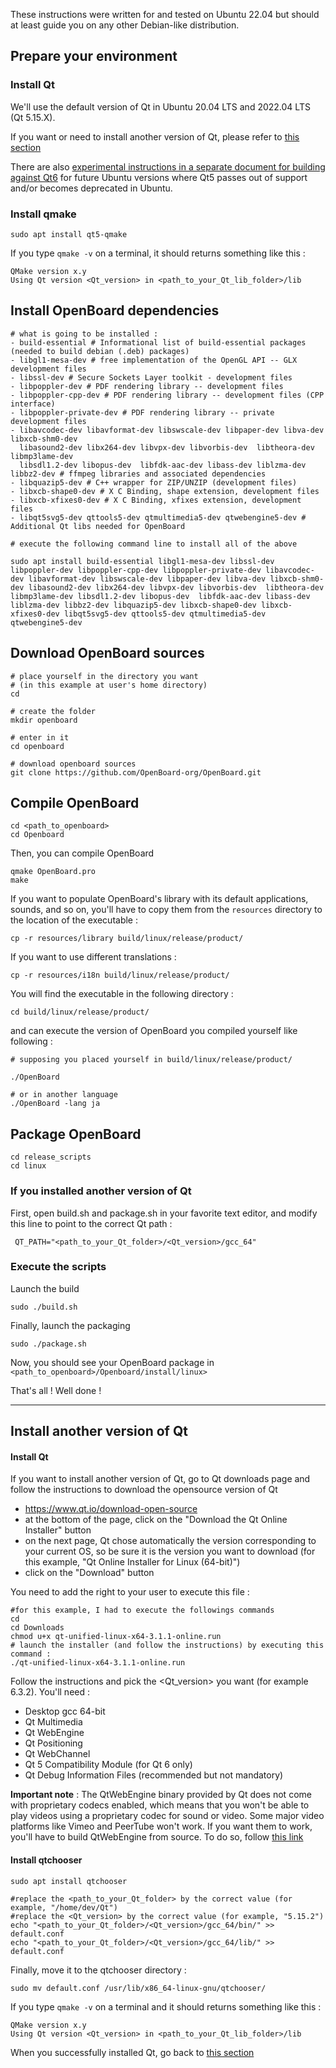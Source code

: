These instructions were written for and tested on Ubuntu 22.04 but should at least guide you on any other Debian-like distribution. 

## Prepare your environment
### Install Qt
We'll use the default version of Qt in Ubuntu 20.04 LTS and 2022.04 LTS (Qt 5.15.X).

If you want or need to install another version of Qt, please refer to [this section](#install-another-version-of-qt)

There are also 
[experimental instructions in a separate document for building against Qt6](Build-OpenBoard-on-Ubuntu-with-Qt6.md)
for future Ubuntu versions where Qt5 passes out of support and/or becomes deprecated in Ubuntu.
### Install qmake

```
sudo apt install qt5-qmake
```
If you type `qmake -v` on a terminal, it should returns something like this :
```
QMake version x.y
Using Qt version <Qt_version> in <path_to_your_Qt_lib_folder>/lib
```

## Install OpenBoard dependencies
```
# what is going to be installed :
- build-essential # Informational list of build-essential packages (needed to build debian (.deb) packages)
- libgl1-mesa-dev # free implementation of the OpenGL API -- GLX development files
- libssl-dev # Secure Sockets Layer toolkit - development files
- libpoppler-dev # PDF rendering library -- development files
- libpoppler-cpp-dev # PDF rendering library -- development files (CPP interface)
- libpoppler-private-dev # PDF rendering library -- private development files
- libavcodec-dev libavformat-dev libswscale-dev libpaper-dev libva-dev libxcb-shm0-dev
  libasound2-dev libx264-dev libvpx-dev libvorbis-dev  libtheora-dev libmp3lame-dev 
  libsdl1.2-dev libopus-dev  libfdk-aac-dev libass-dev liblzma-dev libbz2-dev # ffmpeg libraries and associated dependencies
- libquazip5-dev # C++ wrapper for ZIP/UNZIP (development files)
- libxcb-shape0-dev # X C Binding, shape extension, development files
- libxcb-xfixes0-dev # X C Binding, xfixes extension, development files
- libqt5svg5-dev qttools5-dev qtmultimedia5-dev qtwebengine5-dev # Additional Qt libs needed for OpenBoard

# execute the following command line to install all of the above

sudo apt install build-essential libgl1-mesa-dev libssl-dev libpoppler-dev libpoppler-cpp-dev libpoppler-private-dev libavcodec-dev libavformat-dev libswscale-dev libpaper-dev libva-dev libxcb-shm0-dev libasound2-dev libx264-dev libvpx-dev libvorbis-dev  libtheora-dev libmp3lame-dev libsdl1.2-dev libopus-dev  libfdk-aac-dev libass-dev liblzma-dev libbz2-dev libquazip5-dev libxcb-shape0-dev libxcb-xfixes0-dev libqt5svg5-dev qttools5-dev qtmultimedia5-dev qtwebengine5-dev

```

## Download OpenBoard sources
```
# place yourself in the directory you want 
# (in this example at user's home directory)
cd

# create the folder
mkdir openboard

# enter in it
cd openboard

# download openboard sources
git clone https://github.com/OpenBoard-org/OpenBoard.git
```

## Compile OpenBoard
``` 
cd <path_to_openboard>
cd Openboard
```

Then, you can compile OpenBoard
```
qmake OpenBoard.pro
make
``` 

If you want to populate OpenBoard's library with its default applications, sounds, and so on, you'll have to copy them from the `resources` directory to the location of the executable : 

```
cp -r resources/library build/linux/release/product/
```

If you want to use different translations : 
```
cp -r resources/i18n build/linux/release/product/
```

You will find the executable in the following directory : 
```
cd build/linux/release/product/
```

and can execute the version of OpenBoard you compiled yourself like following : 
```
# supposing you placed yourself in build/linux/release/product/

./OpenBoard

# or in another language
./OpenBoard -lang ja
```

## Package OpenBoard
```
cd release_scripts
cd linux
```

### If you installed another version of Qt
First, open build.sh and package.sh in your favorite text editor, and modify this line to point to the correct Qt path :
```
 QT_PATH="<path_to_your_Qt_folder>/<Qt_version>/gcc_64"
```

### Execute the scripts

Launch the build
```
sudo ./build.sh
```

Finally, launch the packaging
```
sudo ./package.sh
```

Now, you should see your OpenBoard package in `<path_to_openboard>/Openboard/install/linux>`

That's all ! Well done !


--------------------------------
## Install another version of Qt
#### Install Qt
If you want to install another version of Qt, go to Qt downloads page and follow the instructions to download the opensource version of Qt

- https://www.qt.io/download-open-source
- at the bottom of the page, click on the "Download the Qt Online Installer" button
- on the next page, Qt chose automatically the version corresponding to your current OS, so be sure it is the version you want to download (for this example, "Qt Online Installer for Linux (64-bit)")
- click on the "Download" button

You need to add the right to your user to execute this file : 
```
#for this example, I had to execute the followings commands
cd
cd Downloads
chmod u+x qt-unified-linux-x64-3.1.1-online.run
# launch the installer (and follow the instructions) by executing this command :
./qt-unified-linux-x64-3.1.1-online.run
```

Follow the instructions and pick the <Qt_version> you want (for example 6.3.2). You'll need : 
* Desktop gcc 64-bit
* Qt Multimedia
* Qt WebEngine
* Qt Positioning
* Qt WebChannel
* Qt 5 Compatibility Module (for Qt 6 only)
* Qt Debug Information Files (recommended but not mandatory)


**Important note** : The QtWebEngine binary provided by Qt does not come with proprietary codecs enabled, which means that you won't be able to play videos using a proprietary codec for sound or video. Some major video platforms like Vimeo and PeerTube won't work. If you want them to work, you'll have to build QtWebEngine from source. To do so, follow [this link](https://github.com/OpenBoard-org/OpenBoard/wiki/Build-Qt-WebEngine-on-Ubuntu-20.04)

#### Install qtchooser

```
sudo apt install qtchooser
```

```
#replace the <path_to_your_Qt_folder> by the correct value (for example, "/home/dev/Qt")
#replace the <Qt_version> by the correct value (for example, "5.15.2")
echo "<path_to_your_Qt_folder>/<Qt_version>/gcc_64/bin/" >> default.conf
echo "<path_to_your_Qt_folder>/<Qt_version>/gcc_64/lib/" >> default.conf
```

Finally, move it to the qtchooser directory : 
```
sudo mv default.conf /usr/lib/x86_64-linux-gnu/qtchooser/
```

If you type `qmake -v` on a terminal and it should returns something like this :
```
QMake version x.y
Using Qt version <Qt_version> in <path_to_your_Qt_lib_folder>/lib
```

When you successfully installed Qt, go back to [this section](#install-openboard-dependencies)

